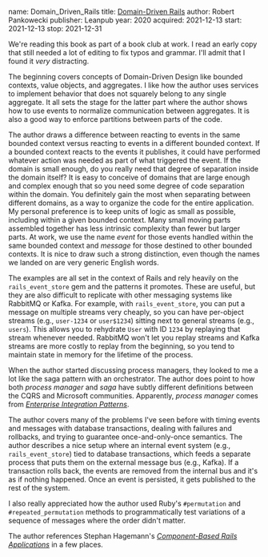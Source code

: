 name: Domain_Driven_Rails
title: [Domain-Driven Rails](http://leanpub.com/rails-meets-ddd/)
author: Robert Pankowecki
publisher: Leanpub
year: 2020
acquired: 2021-12-13
start: 2021-12-13
stop: 2021-12-31

We're reading this book as part of a book club at work.  I read an early copy
that still needed a lot of editing to fix typos and grammar.  I'll admit that I
found it _very_ distracting.

The beginning covers concepts of Domain-Driven Design like bounded contexts,
value objects, and aggregates.  I like how the author uses services to implement
behavior that does not squarely belong to any single aggregate.  It all sets the
stage for the latter part where the author shows how to use events to normalize
communication between aggregates.  It is also a good way to enforce partitions
between parts of the code.

The author draws a difference between reacting to events in the same bounded
context versus reacting to events in a different bounded context.  If a bounded
context reacts to the events it publishes, it could have performed whatever
action was needed as part of what triggered the event.  If the domain is small
enough, do you really need that degree of separation inside the domain itself?
It is easy to conceive of domains that are large enough and complex enough that
so you need some degree of code separation within the domain.  You definitely
gain the most when separating between different domains, as a way to organize
the code for the entire application.  My personal preference is to keep units of
logic as small as possible, including within a given bounded context.  Many
small moving parts assembled together has less intrinsic complexity than fewer
but larger parts.  At work, we use the name _event_ for those events handled
within the same bounded context and _message_ for those destined to other
bounded contexts.  It is nice to draw such a strong distinction, even though the
names we landed on are very generic English words.

The examples are all set in the context of Rails and rely heavily on the
`rails_event_store` gem and the patterns it promotes.  These are useful, but
they are also difficult to replicate with other messaging systems like RabbitMQ
or Kafka.  For example, with `rails_event_store`, you can put a message on
multiple streams very cheaply, so you can have per-object streams (e.g.,
`user-1234` or `user$1234`) sitting next to general streams (e.g., `users`).
This allows you to rehydrate `User` with ID `1234` by replaying that stream
whenever needed.  RabbitMQ won't let you replay streams and Kafka streams are
more costly to replay from the beginning, so you tend to maintain state in
memory for the lifetime of the process.

When the author started discussing process managers, they looked to me a lot
like the saga pattern with an orchestrator.  The author does point to how both
_process manager_ and _saga_ have subtly different definitions between the CQRS
and Microsoft communities.  Apparently, _process manager_ comes from
[_Enterprise Integration Patterns_](BooksBackLog.html#Enterprise_Integration_Patterns).

The author covers many of the problems I've seen before with timing events and
messages with database transactions, dealing with failures and rollbacks, and
trying to guarantee once-and-only-once semantics.  The author describes a nice
setup where an internal event system (e.g., `rails_event_store`) tied to
database transactions, which feeds a separate process that puts them on the
external message bus (e.g., Kafka).  If a transaction rolls back, the events are
removed from the internal bus and it's as if nothing happened.  Once an event is
persisted, it gets published to the rest of the system.

I also really appreciated how the author used Ruby's `#permutation` and
`#repeated_permutation` methods to programmatically test variations of a
sequence of messages where the order didn't matter.

The author references Stephan Hagemann's
[_Component-Based Rails Applications_](#Component_Based_Rails_Applications) in a
few places.
